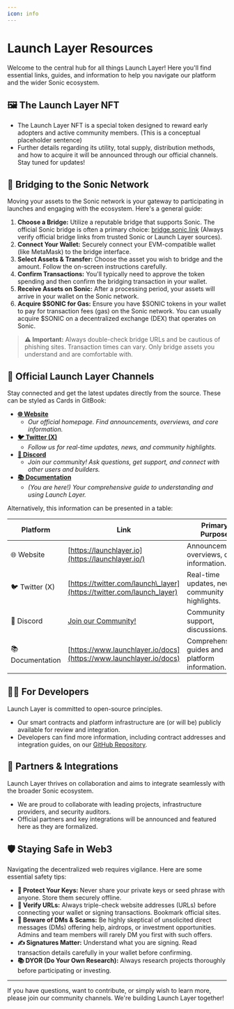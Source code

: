 ```yaml
---
icon: info
---
```


# Launch Layer Resources

Welcome to the central hub for all things Launch Layer! Here you'll find essential links, guides, and information to help you navigate our platform and the wider Sonic ecosystem.

## 🖼️ The Launch Layer NFT

* The Launch Layer NFT is a special token designed to reward early adopters and active community members. (This is a conceptual placeholder sentence)
* Further details regarding its utility, total supply, distribution methods, and how to acquire it will be announced through our official channels. Stay tuned for updates!

## 🌉 Bridging to the Sonic Network

Moving your assets to the Sonic network is your gateway to participating in launches and engaging with the ecosystem. Here's a general guide:

1. **Choose a Bridge:** Utilize a reputable bridge that supports Sonic. The official Sonic bridge is often a primary choice: [bridge.sonic.link](https://bridge.sonic.link/) (Always verify official bridge links from trusted Sonic or Launch Layer sources).
2. **Connect Your Wallet:** Securely connect your EVM-compatible wallet (like MetaMask) to the bridge interface.
3. **Select Assets & Transfer:** Choose the asset you wish to bridge and the amount. Follow the on-screen instructions carefully.
4. **Confirm Transactions:** You'll typically need to approve the token spending and then confirm the bridging transaction in your wallet.
5. **Receive Assets on Sonic:** After a processing period, your assets will arrive in your wallet on the Sonic network.
6. **Acquire $SONIC for Gas:** Ensure you have $SONIC tokens in your wallet to pay for transaction fees (gas) on the Sonic network. You can usually acquire $SONIC on a decentralized exchange (DEX) that operates on Sonic.

> **⚠️ Important:** Always double-check bridge URLs and be cautious of phishing sites. Transaction times can vary. Only bridge assets you understand and are comfortable with.

## 🔗 Official Launch Layer Channels

Stay connected and get the latest updates directly from the source. These can be styled as Cards in GitBook:

* [**🌐 Website**](https://launchlayer.io/)
  * _Our official homepage. Find announcements, overviews, and core information._
* [**🐦 Twitter (X)**](https://twitter.com/launch_layer)
  * _Follow us for real-time updates, news, and community highlights._
* [**💬 Discord**](YOUR_DISCORD_LINK_HERE/)
  * _Join our community! Ask questions, get support, and connect with other users and builders._
* [**📚 Documentation**](https://www.launchlayer.io/docs)
  * _(You are here!) Your comprehensive guide to understanding and using Launch Layer._

Alternatively, this information can be presented in a table:

| Platform         | Link                                                                  | Primary Purpose                                |
| ---------------- | --------------------------------------------------------------------- | ---------------------------------------------- |
| 🌐 Website       | [https://launchlayer.io](https://launchlayer.io/)                     | Announcements, overviews, core information.    |
| 🐦 Twitter (X)   | [https://twitter.com/launch\_layer](https://twitter.com/launch_layer) | Real-time updates, news, community highlights. |
| 💬 Discord       | [Join our Community!](YOUR_DISCORD_LINK_HERE/)                        | Community hub, support, discussions.           |
| 📚 Documentation | [https://www.launchlayer.io/docs](https://www.launchlayer.io/docs)    | Comprehensive guides and platform information. |

## 🧑‍💻 For Developers

Launch Layer is committed to open-source principles.

* Our smart contracts and platform infrastructure are (or will be) publicly available for review and integration.
* Developers can find more information, including contract addresses and integration guides, on our [GitHub Repository](YOUR_GITHUB_LINK_HERE/).

## 🤝 Partners & Integrations

Launch Layer thrives on collaboration and aims to integrate seamlessly with the broader Sonic ecosystem.

* We are proud to collaborate with leading projects, infrastructure providers, and security auditors.
* Official partners and key integrations will be announced and featured here as they are formalized.

## 🛡️ Staying Safe in Web3

Navigating the decentralized web requires vigilance. Here are some essential safety tips:

* **🔑 Protect Your Keys:** Never share your private keys or seed phrase with anyone. Store them securely offline.
* **🔗 Verify URLs:** Always triple-check website addresses (URLs) before connecting your wallet or signing transactions. Bookmark official sites.
* **🚫 Beware of DMs & Scams:** Be highly skeptical of unsolicited direct messages (DMs) offering help, airdrops, or investment opportunities. Admins and team members will rarely DM you first with such offers.
* **✍️ Signatures Matter:** Understand what you are signing. Read transaction details carefully in your wallet before confirming.
* **📚 DYOR (Do Your Own Research):** Always research projects thoroughly before participating or investing.

***

If you have questions, want to contribute, or simply wish to learn more, please join our community channels. We're building Launch Layer together!
